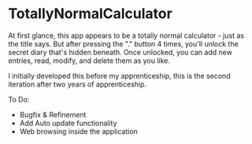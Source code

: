 # TotallyNormalCalculator

At first glance, this app appears to be a totally normal calculator - just as the title says. 
But after pressing the "." button 4 times, you'll unlock the secret diary that's hidden beneath.
Once unlocked, you can add new entries, read, modify, and delete them as you like. 

I initially developed this before my apprenticeship, this is the second iteration after two years of apprenticeship.

To Do:

- Bugfix & Refinement
- Add Auto update functionality
- Web browsing inside the application
